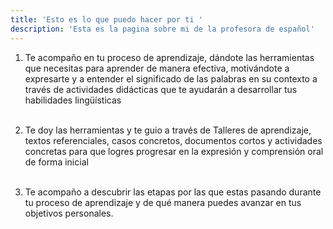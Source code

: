 ```yaml
---
title: 'Esto es lo que puedo hacer por ti '
description: 'Esta es la pagina sobre mi de la profesora de español'
---
```

1. Te acompaño en tu proceso de aprendizaje, dándote las herramientas que necesitas para aprender de manera efectiva, motivándote a expresarte y a entender el significado de las palabras en su contexto a través de actividades didácticas que te ayudarán a desarrollar tus habilidades lingüísticas<br><br>

2. Te doy las herramientas y te guio a través de Talleres de aprendizaje, textos referenciales, casos concretos, documentos cortos y actividades concretas para que logres progresar en la expresión y comprensión oral de forma inicial<br><br>

3. Te acompaño a descubrir las etapas por las que estas pasando durante tu proceso de aprendizaje y de qué manera puedes avanzar en tus objetivos personales.<br><br>